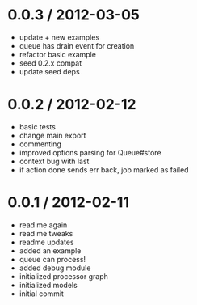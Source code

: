 
0.0.3 / 2012-03-05 
==================

  * update + new examples
  * queue has drain event for creation
  * refactor basic example
  * seed 0.2.x compat
  * update seed deps

0.0.2 / 2012-02-12 
==================

  * basic tests
  * change main export
  * commenting
  * improved options parsing for Queue#store
  * context bug with last
  * if action done sends err back, job marked as failed

0.0.1 / 2012-02-11 
==================

  * read me again
  * read me tweaks
  * readme updates
  * added an example
  * queue can process!
  * added debug module
  * initialized processor graph
  * initialized models
  * initial commit
